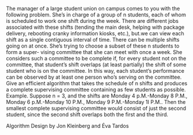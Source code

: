 The manager of a large student union on campus comes to you with the
following problem. She’s in charge of a group of n students, each of whom
is scheduled to work one shift during the week. There are different jobs
associated with these shifts (tending the main desk, helping with package
delivery, rebooting cranky information kiosks, etc.), but.we can view each
shift as a single contiguous interval of time. There can be multiple shifts
going on at once.
She’s trying to choose a subset of these n students to form a super-
vising committee that she can meet with once a week. She considers such
a committee to be complete if, for every student not on the committee,
that student’s shift overlaps (at least partially) the shift of some student
who is on the committee. In this way, each student’s performance can be
observed by at least one person who’s serving on the committee.
Give an efficient algorithm that takes the schedule of n shifts and
produces a complete supervising committee containing as few students
as possible.
Example. Suppose n = 3, and the shifts are
Monday 4 p.M.-Monday 8 P.M.,
Monday 6 p.M.-Monday 10 P.M.,
Monday 9 P.M.-Monday 1I P.M..
Then the smallest complete supervising committee would consist of just
the second student, since the second shift overlaps both the first and the
third.


Algorithm Design by Jon Kleinberg and Éva Tardos